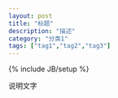 ```yaml
---
layout: post
title: "标题"
description: "描述"
category: "分类1" 
tags: ["tag1","tag2","tag3"]
---
```

{% include JB/setup %}


说明文字
